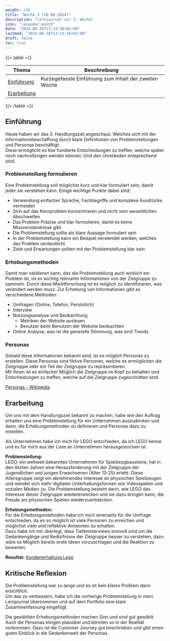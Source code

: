 ```yaml
---
weight: 230
title: "Woche 3 (26.08.2024)"
description: "Lernjournal zur 3. Woche"
icon: "calendar_month"
date: "2024-08-26T13:14:36+02:00"
lastmod: "2024-08-26T13:14:36+02:00"
draft: false
toc: true
---
```


{{< table >}}

| Thema                       | Beschreibung                                          |
| --------------------------- | ----------------------------------------------------- |
| [Einführung](#einführung)   | Kurzegefasste Einführung zum Inhalt der zweiten Woche |
| [Erarbeitung](#erarbeitung) |                                                       |

{{< /table >}}

## Einführung

Heute haben wir das 3. Handlungsziel angeschaut. Welches sich mit der Informationsbeschaffung
durch klare Definitionen von Problemstellungen und Personas beschäftigt.  
Diese ermöglicht es klar fundierte Entscheidungen zu treffen, welche später noch nachvollzogen werden können.
Und den Umständen entsprechend sind.

### Problemstellung formulieren

Eine Problemstellung soll möglichst kurz und klar formuliert sein, damit jeder sie verstehen kann.
Einige wichtige Punkte dabei sind:

- Verwendung einfacher Sprache, Fachbegriffe und komplexe Ausdrücke vermeiden
- Sich auf das Kernproblem konzentrieren und nicht vom wesentlichen Abschweifen
- Das Problem Präzise und klar formulieren, damit es keine Missverständnisse gibt
- Die Problemstellung sollte als klare Aussage formuliert sein
- In der Problemstellung kann ein Beispiel verwendet werden, welches das Problem verdeutlicht
- Ziele und Erwartungen sollten mit der Problemstellung klar sein

### Erhebungsmethoden

Damit man validieren kann, das die Problemstellung auch wirklich ein Problem ist, ist es wichtig relevante Informationen
von der Zielgruppe zu sammeln. Durch diese Marktforschung ist es möglich zu identifizieren, was verändert werden muss.
Zur Erhebung von Informationen gibt es verschiedene Methoden:

- Umfragen (Online, Telefon, Persönlich)
- Interview
- Nutzungsanalyse und Beobachtung
  - Metriken der Website auslesen
  - Benutzer beim Benutzen der Website beobachten
- Online Analyse, was ist die generelle Stimmung, was sind Trends

### Personas

Sobald diese Informationen bekannt sind, ist es möglich Personas zu erstellen. Diese Personas sind fiktive Personen,
welche es ermöglichen die Zielgruppe oder ein Teil der Zielgruppe zu repräsentieren.  
Mit ihnen ist es einfacher Möglich die Zielgruppe im Kopf zu behalten und Entscheidungen zu treffen, welche auf die
Zielgruppe zugeschnitten sind.

[Personas - Wikipedia](<https://de.wikipedia.org/wiki/Persona_(Mensch-Computer-Interaktion)>)

## Erarbeitung

Um uns mit dem Handlungsziel bekannt zu machen, habe wie den Auftrag erhalten uns eine Problemstellung für ein Unternehmen
auszudenken und dann, die Erhebungsmethoden zu definieren und Personas dazu zu erstellen.

Als Unternehmen habe ich mich für LEGO entschieden, da ich LEGO kenne und es für mich aus der Liste an Unternehmen
herausgestochen ist.

**Problemstellung:**  
LEGO, ein weltweit bekanntes Unternehmen für Spielzeugbausteine, hat in den letzten Jahren eine Herausforderung mit der Zielgruppe der Jugendlichen und jungen Erwachsenen (Alter 13-25) erlebt. Diese Altersgruppe zeigt ein abnehmendes Interesse an physischen Spielzeugen und wendet sich mehr digitalen Unterhaltungsformen wie Videospielen und sozialen Medien zu. Die Problemstellung besteht darin, wie LEGO das Interesse dieser Zielgruppe wiedererwecken und sie dazu bringen kann, die Freude am physischen Spielen wiederzuentdecken.

**Erhebungsmethoden:**  
Für die Erhebungsmethoden habe ich mich einerseits für die Umfrage entschieden, da es so möglich ist viele Personen zu erreichen
und möglichst viele und reflektive Antworten zu erhalten.  
Dazu habe ich mir überlegt, dass Tiefeninterviews sinnvoll sind um die Gedankengänge und Bedürfnisse der Zielgruppe besser zu
verstehen, dazu wäre es Möglich bereits erste Ideen vorzuschlagen und die Reaktion zu bewerten.

**Resultat:** [Kundenerhaltung Lego](/docs/portfolio/handlungsziel-3/kundenerhaltung-lego)

## Kritische Reflexion

Die Problemstellung war zu lange und es ist kein klares Problem darin ersichtlich.  
Um das zu verbessern, habe ich die vorherige Problemstellung in mein Lernjournal übernommen
und auf dem Portfolio eine klare Zusammenfassung eingefügt.

Die gewählten Erhebungsmethoden machen Sinn und sind gut gewählt.
Auch die Personas klingen plausibel und könnten so in der Realität vorkommen.
Dazu ist die Customer Journey gut beschrieben und gibt einen guten Einblick in die Gedankenwelt der Personas.
